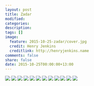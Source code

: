 ```yaml
---
layout: post
title: Zadar
modified:
categories:
description:
tags: []
image:
  feature: 2015-10-25-zadar/cover.jpg
  credit: Henry Jenkins
  creditlink: http://henryjenkins.name
comments: false
share: false
date: 2015-10-25T00:00:00+13:00
---
```


<img src="/images/2015-10-25-zadar/IMG_20151022_082821_640px.jpg">

<img src="/images/2015-10-25-zadar/IMG_20151022_084005_640px.jpg">

<img src="/images/2015-10-25-zadar/IMG_20151022_175519_640px.jpg">

<img src="/images/2015-10-25-zadar/IMG_20151022_184659_640px.jpg">

<img src="/images/2015-10-25-zadar/IMG_20151023_104639_640px.jpg">

<img src="/images/2015-10-25-zadar/IMG_20151023_105018_640px.jpg">

<img src="/images/2015-10-25-zadar/IMG_20151023_140339_640px.jpg">

<img src="/images/2015-10-25-zadar/IMG_20151023_140347_640px.jpg">

<img src="/images/2015-10-25-zadar/IMG_20151023_161701_640px.jpg">

<img src="/images/2015-10-25-zadar/IMG_20151024_131334_640px.jpg">

<img src="/images/2015-10-25-zadar/IMG_20151024_165306_640px.jpg">

<img src="/images/2015-10-25-zadar/IMG_20151025_105105_640px.jpg">
